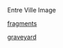 Entre Ville Image 

[fragments](https://knk2023.github.io/twineimages/lenaonpath.jpg)

[graveyard](https://knk2023.github.io/twineimages/irishcemetery.jpg)
